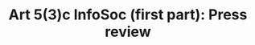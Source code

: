 ---
title: "Art 5(3)c InfoSoc (first part): Press review"

summary: "This optional exception contained in Article 5(3)c of the InfoSoc directive allows reproduction by the press, communication to the public or making available of published articles on current economic, political or religious topics or of broadcast works in connection with the reporting of current events, to the extent justified by the informatory purpose and as long as the source, including the author's name, is indicated, unless this turns out to be impossible;"

linklaw: "https://eur-lex.europa.eu/legal-content/EN/TXT/?uri=CELEX:32001L0029"
---